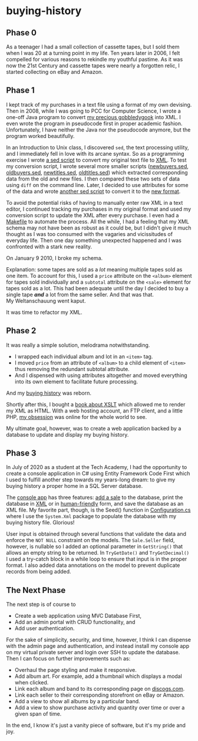 # buying-history

## Phase 0
As a teenager I had a small collection of cassette tapes, but I sold them when I was 20 at a turning point in my life. Ten years later in 2006, I felt compelled for various reasons to rekindle my youthful pastime. As it was now the 21st Century and cassette tapes were nearly a forgotten relic, I started collecting on eBay and Amazon.

## Phase 1
I kept track of my purchases in a text file using a format of my own devising. Then in 2008, while I was going to PCC for Computer Science, I wrote a one-off Java program to convert [my precious gobbledygook][2] into XML. I even wrote the program in pseudocode first in proper academic fashion. Unfortunately, I have neither the Java nor the pseudocode anymore, but the program worked beautifully. 

In an Introduction to Unix class, I discovered `sed`, the text processing utility, and I immediately fell in love with its arcane syntax. So as a programming exercise I wrote [a sed script][3] to convert my original text file to [XML][4]. To test my conversion script, I wrote several more smaller scripts ([newbuyers.sed](legacy_files/newbuyers.sed), [oldbuyers.sed](legacy_files/oldbuyers.sed), [newtitles.sed](legacy_files/newtitles.sed), [oldtitles.sed](legacy_files/oldtitles.sed)) which extracted corresponding data from the old and new files. I then compared these two sets of data using `diff` on the command line. Later, I decided to use attributes for some of the data and wrote [another sed script][5] to convert it to the [new format][6].

To avoid the potential risks of having to manually enter raw XML in a text editor, I continued tracking my purchases in my original format and used my conversion script to update the XML after every purchase. I even had a [Makefile][7] to automate the process. All the while, I had a feeling that my XML schema may not have been as robust as it could be, but I didn't give it much thought as I was too consumed with the vagaries and vicissitudes of everyday life. Then one day something unexpected happened and I was confronted with a stark new reality.

On January 9 2010, I broke my schema.

Explanation: some tapes are sold as a *lot* meaning multiple tapes sold as one item. To account for this, I used a `price` attribute on the `<album>` element for tapes sold individually and a `subtotal` attribute on the `<sale>` element for tapes sold as a lot. This had been adequate until the day I decided to buy a single tape ***and*** a lot from the same seller.  And that was that.   
My Weltanschauung went kaput.

It was time to refactor my XML.

## Phase 2
It was really a simple solution, melodrama notwithstanding.   
- I wrapped each individual album and lot in an `<item>` tag. 
- I moved `price` from an attribute of `<album>` to a child element of `<item>` thus removing the redundant subtotal attribute. 
- And I dispensed with using attributes altogether and moved everything into its own element to facilitate future processing.

And my [buying history][8] was reborn.

Shortly after this, I bought a [book about XSLT][10] which allowed me to render my XML as HTML. With a web hosting account, an FTP client, and a little PHP, [my obsession][9] was online for the whole world to see. 

My ultimate goal, however, was to create a web application backed by a database to update and display my buying history. 

## Phase 3
In July of 2020 as a student at the Tech Academy, I had the opportunity to create a console application in C# using Entity Framework Code First which I used to fulfill another step towards my years-long dream: to give my buying history a proper home in a SQL Server database. 

The [console app][11] has three features: [add a sale][12] to the database, print the database in [XML][14] or in [human-friendly][13] form, and save the database as an XML file. My favorite part, though, is the Seed() function in [Configuration.cs][15] where I use the `System.Xml` package to populate the database with my buying history file. Glorious! 

User input is obtained through several functions that validate the data and enforce the `NOT NULL` constraint on the models. The `Sale.Seller` field, however, is nullable so I added an optional parameter in `GetString()` that allows an empty string to be returned. In `TryGetDate()` and `TryGetDecimal()` I used a try-catch block in a while loop to ensure that input is in the proper format. I also added data annotations on the model to prevent duplicate records from being added. 

## The Next Phase
The next step is of course to
- Create a web application using MVC Database First,
- Add an admin portal with CRUD functionality, and
- Add user authentication. 

For the sake of simplicity, security, and time, however, I think I can dispense with the admin page and authentication, and instead install my console app on my virtual private server and login over SSH to update the database. Then I can focus on further improvements such as:
- Overhaul the page styling and make it responsive.
- Add album art. For example, add a thumbnail which displays a modal when clicked.
- Link each album and band to its corresponding page on [discogs.com][16].
- Link each seller to their corresponding storefront on eBay or Amazon.
- Add a view to show all albums by a particular band.
- Add a view to show purchase activity and quantity over time or over a given span of time.

In the end, I know it's just a vanity piece of software, but it's my pride and joy.

[2]: <legacy_files/Buyinghistory.txt> "Buyinghistory.txt"
[3]: <legacy_files/convertbh.sed1> "converbh.sed1"
[4]: <legacy_files/bh1.xml> "bh1.xml"
[5]: <legacy_files/convertbh.sed2> "converbh.sed2"
[6]: <legacy_files/bh.xml> "Buyinghistory in XML w/ attributes"
[7]: <legacy_files/Makefile> "Makefile"
[8]: <bh.xml> "bh.xml"
[9]: <https://petergrace.site/buying-history/> "Peter Grace's Tape Buying History"
[10]: <https://www.amazon.com/XSLT-Working-Khun-Yee-Fung/dp/0201711036/> "XSLT: Working with XML and HTML by Khun Yee Fung" 
[11]: <Program.cs> "BuyingHistory/Program.cs"
[12]: <README_files/buyinghistory-scrshot-add.png>
[13]: <README_files/buyinghistory-scrshot-print.png>
[14]: <README_files/buyinghistory-scrshot-print-xml.png>
[15]: <Migrations/Configuration.cs> "Configuration.cs"
[16]: <https://www.discogs.com/> "Discogs - Music Database and Marketplace"
